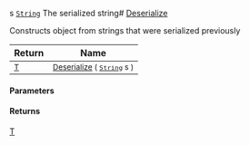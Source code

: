  s  [`String`](https://docs.microsoft.com/en-us/dotnet/api/System.String)    The serialized string# [Deserialize](./SerializationHelper-100664071.md)

Constructs object from strings that were serialized previously

| Return | Name | 
| --- | --- | 
| <sub>[T](./SerializationHelper-100664071.md)</sub>| <sub>[Deserialize](./SerializationHelper-100664071.md) ( [`String`](https://docs.microsoft.com/en-us/dotnet/api/System.String) s )</sub>| <br>


#### Parameters

#### Returns
[T](./SerializationHelper-100664071.md)